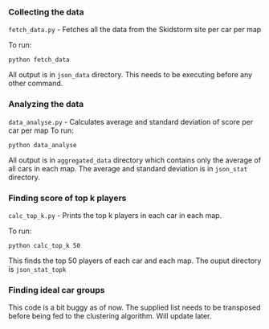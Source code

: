 ### Collecting the data

`fetch_data.py` - Fetches all the data from the Skidstorm site per car per map

To run:
```
python fetch_data
```
All output is in `json_data` directory. This needs to be executing before any other command.

### Analyzing the data

`data_analyse.py` - Calculates average and standard deviation of score per car per map
To run:
```
python data_analyse
```

All output is in `aggregated_data` directory which contains only the average of all cars in each map. The average and standard deviation is in `json_stat` directory. 

### Finding score of top k players

`calc_top_k.py` - Prints the top k players in each car in each map.

To run:
```
python calc_top_k 50
```
This finds the top 50 players of each car and each map. The ouput directory is `json_stat_topk`

### Finding ideal car groups

This code is a bit buggy as of now. The supplied list needs to be transposed before being fed to the clustering algorithm. Will update later.
